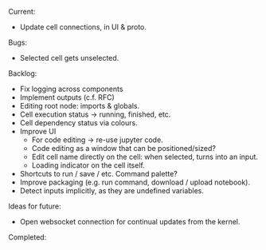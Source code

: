 Current:
- Update cell connections, in UI & proto.

Bugs:
- Selected cell gets unselected.

Backlog:
- Fix logging across components
- Implement outputs (c.f. RFC)
- Editing root node: imports & globals.
- Cell execution status -> running, finished, etc.
- Cell dependency status via colours.
- Improve UI
    - For code editing -> re-use jupyter code.
    - Code editing as a window that can be positioned/sized?
    - Edit cell name directly on the cell: when selected, turns into an input.
    - Loading indicator on the cell itself.
- Shortcuts to run / save / etc. Command palette?
- Improve packaging (e.g. run command, download / upload notebook).
- Detect inputs implicitly, as they are undefined variables.

Ideas for future:
- Open websocket connection for continual updates from the kernel.

Completed:
